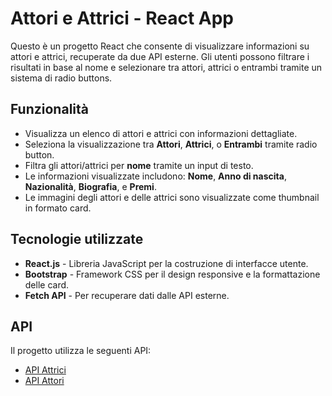 # Attori e Attrici - React App

Questo è un progetto React che consente di visualizzare informazioni su attori e attrici, recuperate da due API esterne. Gli utenti possono filtrare i risultati in base al nome e selezionare tra attori, attrici o entrambi tramite un sistema di radio buttons.

## Funzionalità

- Visualizza un elenco di attori e attrici con informazioni dettagliate.
- Seleziona la visualizzazione tra **Attori**, **Attrici**, o **Entrambi** tramite radio button.
- Filtra gli attori/attrici per **nome** tramite un input di testo.
- Le informazioni visualizzate includono: **Nome**, **Anno di nascita**, **Nazionalità**, **Biografia**, e **Premi**.
- Le immagini degli attori e delle attrici sono visualizzate come thumbnail in formato card.

## Tecnologie utilizzate

- **React.js** - Libreria JavaScript per la costruzione di interfacce utente.
- **Bootstrap** - Framework CSS per il design responsive e la formattazione delle card.
- **Fetch API** - Per recuperare dati dalle API esterne.

## API

Il progetto utilizza le seguenti API:

- [API Attrici](https://lanciweb.github.io/demo/api/actresses/)
- [API Attori](https://lanciweb.github.io/demo/api/actors/)
